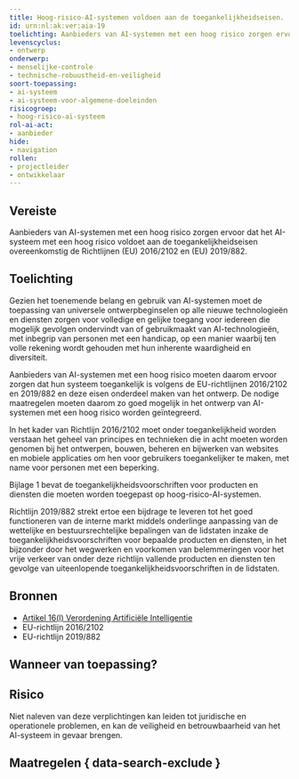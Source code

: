 ```yaml
---
title: Hoog-risico-AI-systemen voldoen aan de toegankelijkheidseisen.
id: urn:nl:ak:ver:aia-19
toelichting: Aanbieders van AI-systemen met een hoog risico zorgen ervoor dat het AI-systeem met een hoog risico voldoet aan de toegankelijkheidseisen overeenkomstig de Richtlijnen (EU) 2016/2102 en (EU) 2019/882.
levenscyclus:
- ontwerp
onderwerp:
- menselijke-controle
- technische-robuustheid-en-veiligheid
soort-toepassing:
- ai-systeem
- ai-systeem-voor-algemene-doeleinden
risicogroep:
- hoog-risico-ai-systeem
rol-ai-act:
- aanbieder
hide:
- navigation
rollen:
- projectleider
- ontwikkelaar
---
```


<!-- tags -->
## Vereiste

Aanbieders van AI-systemen met een hoog risico zorgen ervoor dat het AI-systeem met een hoog risico voldoet aan de toegankelijkheidseisen overeenkomstig de Richtlijnen (EU) 2016/2102 en (EU) 2019/882.

## Toelichting

Gezien het toenemende belang en gebruik van AI-systemen moet de toepassing van universele ontwerpbeginselen op alle nieuwe technologieën en diensten zorgen voor volledige en gelijke toegang voor iedereen die mogelijk gevolgen ondervindt van of gebruikmaakt van AI-technologieën, met inbegrip van personen met een handicap, op een manier waarbij ten volle rekening wordt gehouden met hun inherente waardigheid en diversiteit. 

Aanbieders van AI-systemen met een hoog risico moeten daarom ervoor zorgen dat hun systeem toegankelijk is volgens de EU-richtlijnen 2016/2102 en 2019/882 en deze eisen onderdeel maken van het ontwerp. De nodige maatregelen moeten daarom zo goed mogelijk in het ontwerp van AI-systemen met een hoog risico worden geïntegreerd.

In het kader van Richtlijn 2016/2102 moet onder toegankelijkheid worden verstaan het geheel van principes en technieken die in acht moeten worden genomen bij het ontwerpen, bouwen, beheren en bijwerken van websites en mobiele applicaties om hen voor gebruikers toegankelijker te maken, met name voor personen met een beperking.

Bijlage 1 bevat de toegankelijkheidsvoorschriften voor producten en diensten die moeten worden toegepast op hoog-risico-AI-systemen.

Richtlijn 2019/882 strekt ertoe een bijdrage te leveren tot het goed functioneren van de interne markt middels onderlinge aanpassing van de wettelijke en bestuursrechtelijke bepalingen van de lidstaten inzake de toegankelijkheidsvoorschriften voor bepaalde producten en diensten, in het bijzonder door het wegwerken en voorkomen van belemmeringen voor het vrije verkeer van onder deze richtlijn vallende producten en diensten ten gevolge van uiteenlopende toegankelijkheidsvoorschriften in de lidstaten.

## Bronnen

- [Artikel 16(l) Verordening Artificiële Intelligentie](https://eur-lex.europa.eu/legal-content/NL/TXT/HTML/?uri=OJ:L_202401689#d1e3823-1-1)
- EU-richtlijn 2016/2102
- EU-richtlijn 2019/882

## Wanneer van toepassing? 
<!-- tags-ai-act -->


## Risico

Niet naleven van deze verplichtingen kan leiden tot juridische en operationele problemen, en kan de veiligheid en betrouwbaarheid van het AI-systeem in gevaar brengen.

## Maatregelen { data-search-exclude }
<!-- list_maatregelen vereiste/aia-19-toegankelijkheidseisen no-search no-onderwerp no-rol no-levenscyclus -->

